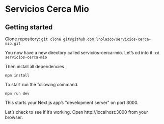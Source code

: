 # Servicios Cerca Mio

## Getting started

Clone repository:
`git clone git@github.com:lnolazco/servicios-cerca-mio.git`

You now have a new directory called servicios-cerca-mio. Let’s cd into it:
`cd servicios-cerca-mio`

Then install all dependencies

`npm install`

To start run the following command.

`npm run dev`

This starts your Next.js app’s "development server" on port 3000.

Let’s check to see if it’s working. Open http://localhost:3000 from your browser.
